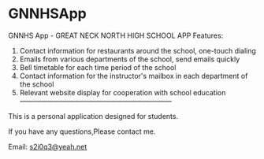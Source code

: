 # GNNHSApp

GNNHS App - GREAT NECK NORTH HIGH SCHOOL APP
Features: 
1. Contact information for restaurants around the school, one-touch dialing
2. Emails from various departments of the school, send emails quickly
3. Bell timetable for each time period of the school
4. Contact information for the instructor's mailbox in each department of the school
5. Relevant website display for cooperation with school education
——————————————————————

This is a personal application designed for students.


If you have any questions,Please contact me.

Email: s2i0q3@yeah.net
